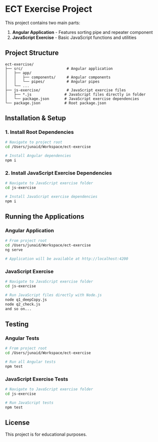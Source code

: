 # ECT Exercise Project

This project contains two main parts:
1. **Angular Application** - Features sorting pipe and repeater component
2. **JavaScript Exercise** - Basic JavaScript functions and utilities

## Project Structure

```
ect-exercise/
├── src/                    # Angular application
│   ├── app/
│   │   ├── components/     # Angular components
│   │   └── pipes/          # Angular pipes
│   └── ...
├── js-exercise/            # JavaScript exercise files
│   ├── *.js               # JavaScript files directly in folder
│   └── package.json       # JavaScript exercise dependencies
└── package.json           # Root package.json
```


## Installation & Setup

### 1. Install Root Dependencies

```bash
# Navigate to project root
cd /Users/junaid/Workspace/ect-exercise

# Install Angular dependencies
npm i
```

### 2. Install JavaScript Exercise Dependencies

```bash
# Navigate to JavaScript exercise folder
cd js-exercise

# Install JavaScript exercise dependencies
npm i
```

## Running the Applications

### Angular Application

```bash
# From project root
cd /Users/junaid/Workspace/ect-exercise
ng serve

# Application will be available at http://localhost:4200
```

### JavaScript Exercise

```bash
# Navigate to JavaScript exercise folder
cd js-exercise

# Run JavaScript files directly with Node.js
node q1_deepCopy.js
node q2_check.js
and so on...
```

## Testing

### Angular Tests

```bash
# From project root
cd /Users/junaid/Workspace/ect-exercise

# Run all Angular tests
npm test
```

### JavaScript Exercise Tests

```bash
# Navigate to JavaScript exercise folder
cd js-exercise

# Run JavaScript tests
npm test
```

## License
This project is for educational purposes.
